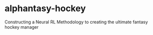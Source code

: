 # alphantasy-hockey
Constructing a Neural RL Methodology to creating the ultimate fantasy hockey manager
